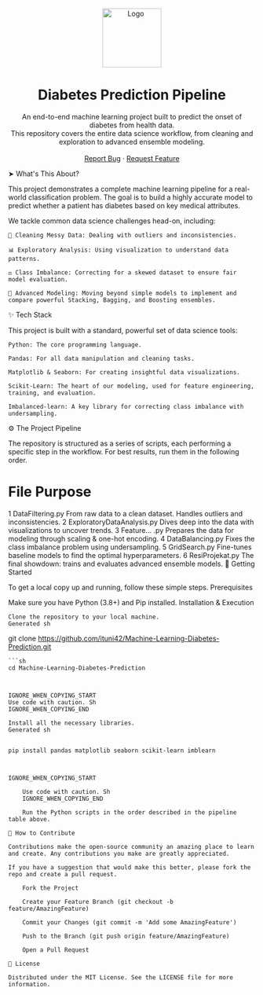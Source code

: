 <br/>
<p align="center">
<img src="https://i.imgur.com/K1D4aV6.png" alt="Logo" width="120">
</p>
<h1 align="center">Diabetes Prediction Pipeline</h1>
<p align="center">
An end-to-end machine learning project built to predict the onset of diabetes from health data. <br /> This repository covers the entire data science workflow, from cleaning and exploration to advanced ensemble modeling.
<br />
<br />
<a href="https://github.com/ituni42/Machine-Learning-Diabetes-Prediction/issues">Report Bug</a>
·
<a href="https://github.com/ituni42/Machine-Learning-Diabetes-Prediction/issues">Request Feature</a>
</p>
➤ What's This About?

This project demonstrates a complete machine learning pipeline for a real-world classification problem. The goal is to build a highly accurate model to predict whether a patient has diabetes based on key medical attributes.

We tackle common data science challenges head-on, including:

    🧹 Cleaning Messy Data: Dealing with outliers and inconsistencies.

    📊 Exploratory Analysis: Using visualization to understand data patterns.

    ⚖️ Class Imbalance: Correcting for a skewed dataset to ensure fair model evaluation.

    🧠 Advanced Modeling: Moving beyond simple models to implement and compare powerful Stacking, Bagging, and Boosting ensembles.

✨ Tech Stack

This project is built with a standard, powerful set of data science tools:

    Python: The core programming language.

    Pandas: For all data manipulation and cleaning tasks.

    Matplotlib & Seaborn: For creating insightful data visualizations.

    Scikit-Learn: The heart of our modeling, used for feature engineering, training, and evaluation.

    Imbalanced-learn: A key library for correcting class imbalance with undersampling.

⚙️ The Project Pipeline

The repository is structured as a series of scripts, each performing a specific step in the workflow. For best results, run them in the following order.
#	File	Purpose
1	DataFiltering.py	From raw data to a clean dataset. Handles outliers and inconsistencies.
2	ExploratoryDataAnalysis.py	Dives deep into the data with visualizations to uncover trends.
3	Feature... .py	Prepares the data for modeling through scaling & one-hot encoding.
4	DataBalancing.py	Fixes the class imbalance problem using undersampling.
5	GridSearch.py	Fine-tunes baseline models to find the optimal hyperparameters.
6	ResiProjekat.py	The final showdown: trains and evaluates advanced ensemble models.
🚀 Getting Started

To get a local copy up and running, follow these simple steps.
Prerequisites

Make sure you have Python (3.8+) and Pip installed.
Installation & Execution

    Clone the repository to your local machine.
    Generated sh

      
git clone https://github.com/ituni42/Machine-Learning-Diabetes-Prediction.git
```2.  **Navigate into the project directory.**
```sh
cd Machine-Learning-Diabetes-Prediction

    

IGNORE_WHEN_COPYING_START
Use code with caution. Sh
IGNORE_WHEN_COPYING_END

Install all the necessary libraries.
Generated sh

      
pip install pandas matplotlib seaborn scikit-learn imblearn

    

IGNORE_WHEN_COPYING_START

    Use code with caution. Sh
    IGNORE_WHEN_COPYING_END

    Run the Python scripts in the order described in the pipeline table above.

🤝 How to Contribute

Contributions make the open-source community an amazing place to learn and create. Any contributions you make are greatly appreciated.

If you have a suggestion that would make this better, please fork the repo and create a pull request.

    Fork the Project

    Create your Feature Branch (git checkout -b feature/AmazingFeature)

    Commit your Changes (git commit -m 'Add some AmazingFeature')

    Push to the Branch (git push origin feature/AmazingFeature)

    Open a Pull Request

📜 License

Distributed under the MIT License. See the LICENSE file for more information.

